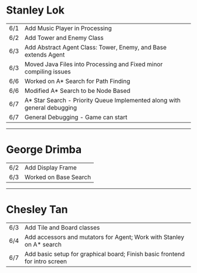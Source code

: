 <table>
<h1>Stanley Lok</h1>
<tr><td>6/1</td><td>Add Music Player in Processing</td></tr>
<tr><td>6/2</td><td>Add Tower and Enemy Class</td></tr>
<tr><td>6/3</td><td>Add Abstract Agent Class: Tower, Enemy, and Base extends Agent</td></tr>
<tr><td>6/3</td><td>Moved Java Files into Processing and Fixed minor compiling issues</td></tr>
<tr><td>6/6</td><td>Worked on A* Search for Path Finding</td></tr>
<tr><td>6/6</td><td>Modified A* Search to be Node Based</td></tr>
<tr><td>6/7</td><td>A* Star Search - Priority Queue Implemented along with general debugging</td></tr>
<tr><td>6/7</td><td>General Debugging - Game can start</td></tr>
</table>
<hr>
<table>
<h1>George Drimba</h1>
<tr><td>6/2</td><td>Add Display Frame</td></tr>
<tr><td>6/3</td><td>Worked on Base Search</td></tr>
</table>
<hr>
<table>
<h1>Chesley Tan</h1>
<tr><td>6/3</td><td>Add Tile and Board classes</td></tr>
<tr><td>6/4</td><td>Add accessors and mutators for Agent; Work with Stanley on A* search</td></tr>
<tr><td>6/7</td><td>Add basic setup for graphical board; Finish basic frontend for intro screen</td></tr>
</table>
